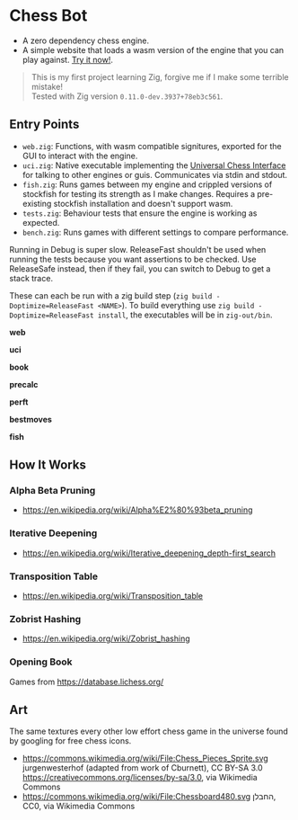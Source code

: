 # Chess Bot

- A zero dependency chess engine.
- A simple website that loads a wasm version of the engine that you can play against. [Try it now!](https://lukegrahamlandry.ca/chess/).

> This is my first project learning Zig, forgive me if I make some terrible mistake!  
> Tested with Zig version `0.11.0-dev.3937+78eb3c561`. 

## Entry Points 

- `web.zig`: Functions, with wasm compatible signitures, exported for the GUI to interact with the engine. 
- `uci.zig`: Native executable implementing the [Universal Chess Interface](https://gist.github.com/DOBRO/2592c6dad754ba67e6dcaec8c90165bf) for talking to other engines or guis. Communicates via stdin and stdout. 
- `fish.zig`: Runs games between my engine and crippled versions of stockfish for testing its strength as I make changes. Requires a pre-existing stockfish installation and doesn't support wasm. 
- `tests.zig`: Behaviour tests that ensure the engine is working as expected. 
- `bench.zig`: Runs games with different settings to compare performance. 

Running in Debug is super slow. ReleaseFast shouldn't be used when running the tests because you want assertions to be checked. Use ReleaseSafe instead, then if they fail, you can switch to Debug to get a stack trace.  

These can each be run with a zig build step (`zig build -Doptimize=ReleaseFast <NAME>`). To build everything use `zig build -Doptimize=ReleaseFast install`, the executables will be in `zig-out/bin`.

**web**

**uci**

**book**

**precalc**

**perft**

**bestmoves**

**fish**

## How It Works

### Alpha Beta Pruning

- https://en.wikipedia.org/wiki/Alpha%E2%80%93beta_pruning

### Iterative Deepening

- https://en.wikipedia.org/wiki/Iterative_deepening_depth-first_search

### Transposition Table 

- https://en.wikipedia.org/wiki/Transposition_table

### Zobrist Hashing

- https://en.wikipedia.org/wiki/Zobrist_hashing

### Opening Book

Games from https://database.lichess.org/

## Art

The same textures every other low effort chess game in the universe found by googling for free chess icons. 

- https://commons.wikimedia.org/wiki/File:Chess_Pieces_Sprite.svg jurgenwesterhof (adapted from work of Cburnett), CC BY-SA 3.0 <https://creativecommons.org/licenses/by-sa/3.0>, via Wikimedia Commons
- https://commons.wikimedia.org/wiki/File:Chessboard480.svg החבלן, CC0, via Wikimedia Commons
